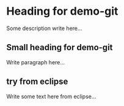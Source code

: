 # Heading for demo-git
Some description write here...
## Small heading for demo-git
Write paragraph here...
## try from eclipse
Write some text here from eclipse...